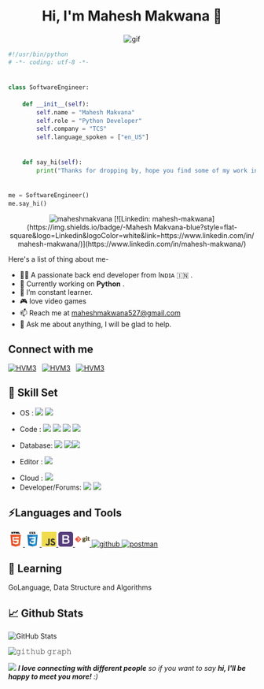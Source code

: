 <h1 align='center'>Hi, I'm Mahesh Makwana 👋</h1>

<p align="center"><img align="center" alt="gif" src="https://github.com/maheshmakvana/maheshmakvana/blob/Master/gif.gif" width="500" height="320"></p>

```python
#!/usr/bin/python
# -*- coding: utf-8 -*-


class SoftwareEngineer:

    def __init__(self):
        self.name = "Mahesh Makvana"
        self.role = "Python Developer"
        self.company = "TCS"
        self.language_spoken = ["en_US"]
        

    def say_hi(self):
        print("Thanks for dropping by, hope you find some of my work interesting.")


me = SoftwareEngineer()
me.say_hi()
```

<p align="center"> <img src="https://komarev.com/ghpvc/?username=maheshmakvana&label=Profile%20views&color=0e75b6&style=flat" alt="maheshmakvana" /> [![Linkedin: mahesh-makwana](https://img.shields.io/badge/-Mahesh Makvana-blue?style=flat-square&logo=Linkedin&logoColor=white&link=https://www.linkedin.com/in/mahesh-makwana/)](https://www.linkedin.com/in/mahesh-makwana/) </p>




<!-- <p align="center"> <a href="https://github.com/ryo-ma/github-profile-trophy"><img src="https://github-profile-trophy.vercel.app/?username=maheshmakvana" alt="maheshmakvana" /></a> </p> -->

Here's a list of thing about me-

- 👨‍💻 A passionate back end developer from Iɴᴅɪᴀ :india: .  
- 🔭 Currently working on **Python** .  
- 🌱 I’m constant learner.
- 🎮 love video games 
- 📫 Reach me at maheshmakwana527@gmail.com
- 💬 Ask me about anything, I will be glad to help.






## Connect with me

<p align='left'>
<a href="https://www.linkedin.com/in/mahesh-makwana/">
<img height="30" src="https://cdn.jsdelivr.net/npm/simple-icons@latest/icons/linkedin.svg" alt="HVM3"></a>&nbsp;&nbsp;
<a href="https://www.instagram.com/maheshmakwana_787/">
<img height="30" src="https://cdn.jsdelivr.net/npm/simple-icons@latest/icons/instagram.svg" alt="HVM3"></a>&nbsp;&nbsp;
<a href="https://www.hackerearth.com/@maheshmakwana527">
<img height="30" src="https://cdn.jsdelivr.net/npm/simple-icons@latest/icons/hackerrank.svg" alt="HVM3"></a>&nbsp;&nbsp;
</p>


## 🔧 Skill Set

- OS :     <img src="https://img.shields.io/badge/MacOS-000000?style=for-the-badge&logo=apple&logoColor=white&color=black"> 
     <img src="https://img.shields.io/badge/Linux-FCC624?style=for-the-badge&logo=Linux&logoColor=black"> 


- Code :     <img src="https://img.shields.io/badge/Python-5C0D34?style=for-the-badge&logo=Python&logoColor=white">
<img src="https://img.shields.io/badge/django-%23092E20.svg?style=for-the-badge&logo=django&logoColor=white"> <img src="https://img.shields.io/badge/go-%2300ADD8.svg?style=for-the-badge&logo=go&logoColor=white"> <img src="https://img.shields.io/badge/javascript-F7DF1E?style=for-the-badge&logo=JavaScript&logoColor=black"> 
- Database: <img src="https://img.shields.io/badge/MySQL-4479A1?style=for-the-badge&logo=MySQL&logoColor=white"> <img src="https://img.shields.io/badge/SQLite-003B57?style=for-the-badge&logo=SQLite&logoColor=white"><img src="https://img.shields.io/badge/redis-%23DD0031.svg?style=for-the-badge&logo=redis&logoColor=white">
- Editor :     <img src="https://img.shields.io/badge/Visual%20Studio%20Code-007ACC?style=for-the-badge&logo=VisualStudioCode&logoColor=white">
<!-- - Shell :     <img src="https://img.shields.io/badge/Z%20Shell-4EAA25?style=for-the-badge&logo=GNUBash&logoColor=white">
    <img src="https://img.shields.io/badge/Bash%20Shell-0AC18E?style=for-the-badge&logo=GNUBash&logoColor=white"> -->
<!-- - Container :     <img src="https://img.shields.io/badge/Docker-2496ED?style=for-the-badge&logo=Docker&logoColor=white"> -->
- Cloud :     <img src="https://img.shields.io/badge/azure-%230072C6.svg?style=for-the-badge&logo=microsoftazure&logoColor=white"> 
- Developer/Forums: <img src="https://img.shields.io/badge/LeetCode-000000?style=for-the-badge&logo=LeetCode&logoColor=#d16c06"> <img src="https://img.shields.io/badge/HackerEarth-%232C3454.svg?&style=for-the-badge&logo=HackerEarth&logoColor=Blue"> 


## ⚡Languages and Tools

<!-- <a href="https://www.python.org/" target="_blank"> -->
<!-- <img height="30" src="https://www.python.org/static/img/python-logo.png" alt="python">
</a> -->
<!-- <a href="https://code.visualstudio.com/" target="_blank">
<img height="30" src="https://raw.githubusercontent.com/github/explore/80688e429a7d4ef2fca1e82350fe8e3517d3494d/topics/visual-studio-code/visual-studio-code.png" alt="visual-studio-code">
</a> -->
<a href="https://developer.mozilla.org/en-US/docs/Web/HTML" target="_blank">
<img height="30" src="https://raw.githubusercontent.com/github/explore/80688e429a7d4ef2fca1e82350fe8e3517d3494d/topics/html/html.png" alt="html5">
</a>
<a href="https://developer.mozilla.org/en-US/docs/Web/CSS" target="_blank">
<img height="30" src="https://raw.githubusercontent.com/github/explore/80688e429a7d4ef2fca1e82350fe8e3517d3494d/topics/css/css.png" alt="css">
</a>
<a href="https://javascript.info/" target="_blank">
<img height="30" src="https://raw.githubusercontent.com/github/explore/80688e429a7d4ef2fca1e82350fe8e3517d3494d/topics/javascript/javascript.png" alt="javascript">
</a>
<a href="https://getbootstrap.com/" target="_blank">
<img height="30" src="https://raw.githubusercontent.com/github/explore/80688e429a7d4ef2fca1e82350fe8e3517d3494d/topics/bootstrap/bootstrap.png" alt="bootstrap">
</a>
<a href="https://git-scm.com/" target="_blank">
<img height="30" src="https://raw.githubusercontent.com/github/explore/80688e429a7d4ef2fca1e82350fe8e3517d3494d/topics/git/git.png" alt="git">
</a>
<a href="https://github.com/" target="_blank">
<img height="30" src="https://github.githubassets.com/images/modules/logos_page/GitHub-Mark.png" alt="github">
</a>
<a href="https://www.postman.com/" target="_blank">
<img height="30" src="https://avatars.githubusercontent.com/u/10251060?s=200&v=4" alt="postman">
</a>


## 🌱 Learning
GoLanguage, Data Structure and Algorithms

## 📈 Github Stats
![GitHub Stats](https://github-readme-stats.vercel.app/api?username=maheshmakvana&&show_icons=true&theme=nightowl)

![𝚐𝚒𝚝𝚑𝚞𝚋 𝚐𝚛𝚊𝚙𝚑](https://activity-graph.herokuapp.com/graph?username=maheshmakvana&theme=react-dark&hide_border=true&area=true)

<!--
**maheshmakvana/maheshmakvana** is a ✨ _special_ ✨ repository because its `README.md` (this file) appears on your GitHub profile.

Here are some ideas to get you started:

- 🔭 I’m currently working on ...
 ...
- 👯 I’m looking to collaborate on ...
- 🤔 I’m looking for help with ...
- 💬 Ask me about ...
- 📫 How to reach me: ...
- 😄 Pronouns: ...
- ⚡ Fun fact: ...
-->

<img src="https://media.giphy.com/media/LnQjpWaON8nhr21vNW/giphy.gif" width="60"> <em><b>I love connecting with different people</b> so if you want to say <b>hi, I'll be happy to meet you more!</b> :)</em>
